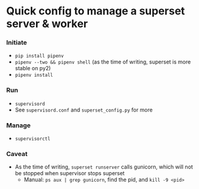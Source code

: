 # Quick config to manage a superset server & worker

### Initiate
- `pip install pipenv`
- `pipenv --two && pipenv shell` (as the time of writing, superset is more stable on py2)
- `pipenv install`

### Run
- `supervisord`
- See `supervisord.conf` and `superset_config.py` for more

### Manage
- `supervisorctl`

### Caveat
- As the time of writing, `superset runserver` calls gunicorn, which will not be stopped when supervisor stops superset
  - Manual: `ps aux | grep gunicorn`, find the pid, and `kill -9 <pid>`
